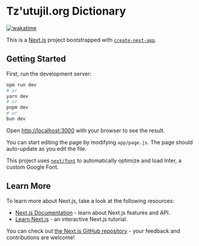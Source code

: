 # Tz'utujil.org Dictionary
[![wakatime](https://wakatime.com/badge/user/fcbd1512-601c-4bcb-8ed8-253b91e0001a/project/018cef35-3b27-4f7f-9473-9abfa0ef7947.svg)](https://wakatime.com/badge/user/fcbd1512-601c-4bcb-8ed8-253b91e0001a/project/018cef35-3b27-4f7f-9473-9abfa0ef7947)

This is a [Next.js](https://nextjs.org/) project bootstrapped with [`create-next-app`](https://github.com/vercel/next.js/tree/canary/packages/create-next-app).

## Getting Started

First, run the development server:

```bash
npm run dev
# or
yarn dev
# or
pnpm dev
# or
bun dev
```

Open [http://localhost:3000](http://localhost:3000) with your browser to see the result.

You can start editing the page by modifying `app/page.js`. The page should auto-update as you edit the file.

This project uses [`next/font`](https://nextjs.org/docs/basic-features/font-optimization) to automatically optimize and load Inter, a custom Google Font.

## Learn More

To learn more about Next.js, take a look at the following resources:

- [Next.js Documentation](https://nextjs.org/docs) - learn about Next.js features and API.
- [Learn Next.js](https://nextjs.org/learn) - an interactive Next.js tutorial.

You can check out [the Next.js GitHub repository](https://github.com/vercel/next.js/) - your feedback and contributions are welcome!